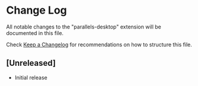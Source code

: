 # Change Log

All notable changes to the "parallels-desktop" extension will be documented in this file.

Check [Keep a Changelog](http://keepachangelog.com/) for recommendations on how to structure this file.

## [Unreleased]

- Initial release